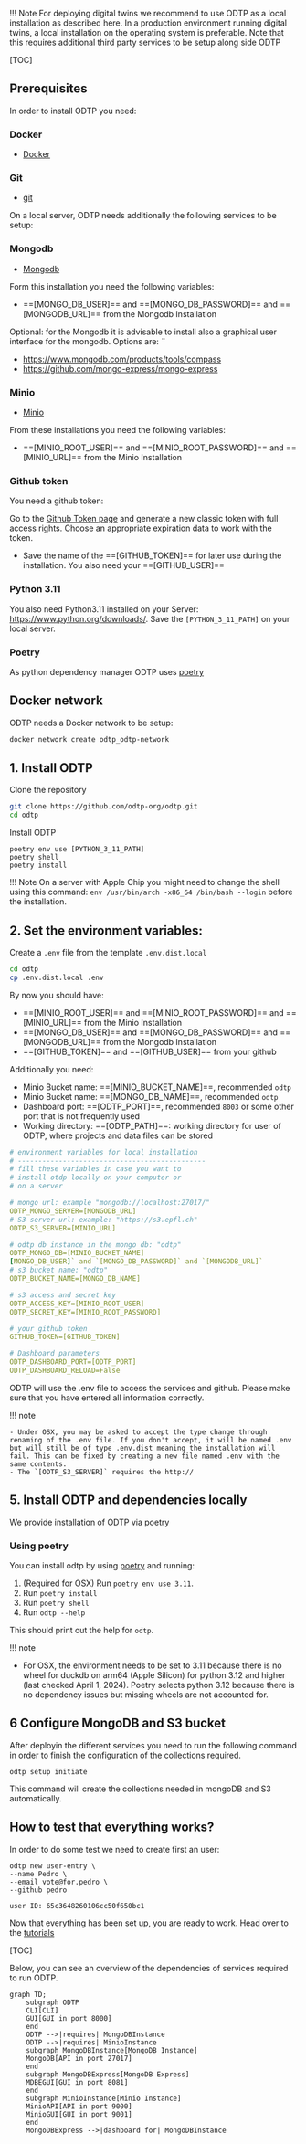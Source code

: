 !!! Note
    For deploying digital twins we recommend to use ODTP as a local installation as described here. In a production environment running digital twins, a local installation on the operating system is preferable. Note that this requires additional third party services to be setup along side ODTP

[TOC]

## Prerequisites

In order to install ODTP you need: 

### Docker

- [Docker](https://www.docker.com/)

### Git 

- [git](https://git-scm.com/)

On a local server, ODTP needs additionally the following services to be setup:

### Mongodb

- [Mongodb](https://www.mongodb.com/docs/manual/installation/)

Form this installation you need the following variables:

- ==[MONGO_DB_USER]== and ==[MONGO_DB_PASSWORD]== and ==[MONGODB_URL]== from the Mongodb Installation

Optional: for the Mongodb it is advisable to install also a graphical user interface for the mongodb. Options are: ¨

- https://www.mongodb.com/products/tools/compass
- https://github.com/mongo-express/mongo-express

### Minio

- [Minio](https://min.io/docs/minio/linux/operations/installation.html)

From these installations you need the following variables:

- ==[MINIO_ROOT_USER]== and ==[MINIO_ROOT_PASSWORD]== and ==[MINIO_URL]== from the Minio Installation

### Github token

You need a github token: 

Go to the [Github Token page](https://github.com/settings/tokens) and generate a new classic token with full access rights.
Choose an appropriate expiration data to work with the token.

- Save the name of the ==[GITHUB_TOKEN]== for later use during the installation. You also need your ==[GITHUB_USER]==

### Python 3.11

You also need Python3.11 installed on your Server: https://www.python.org/downloads/. Save the `[PYTHON_3_11_PATH]` on your local server.

### Poetry

As  python dependency manager ODTP uses [poetry](https://python-poetry.org/docs/#installation)

## Docker network

ODTP needs a Docker network to be setup:

```bash
docker network create odtp_odtp-network 
```

## 1. Install ODTP

Clone the repository
 
```bash
git clone https://github.com/odtp-org/odtp.git
cd odtp
```

Install ODTP

```
poetry env use [PYTHON_3_11_PATH]
poetry shell
poetry install
```

!!! Note
    On a server with Apple Chip you might need to change the shell using this command: `env /usr/bin/arch -x86_64 /bin/bash --login` before the installation.


## 2. Set the environment variables: 

Create a `.env` file from the template `.env.dist.local`

```bash
cd odtp
cp .env.dist.local .env
```

By now you should have:

- ==[MINIO_ROOT_USER]== and ==[MINIO_ROOT_PASSWORD]== and ==[MINIO_URL]== from the Minio Installation
- ==[MONGO_DB_USER]== and ==[MONGO_DB_PASSWORD]== and ==[MONGODB_URL]== from the Mongodb Installation
- ==[GITHUB_TOKEN]== and ==[GITHUB_USER]== from your github

Additionally you need:

- Minio Bucket name: ==[MINIO_BUCKET_NAME]==, recommended `odtp`
- Minio Bucket name: ==[MONGO_DB_NAME]==, recommended `odtp`
- Dashboard port: ==[ODTP_PORT]==, recommended `8003` or some other port that is not frequently used
- Working directory: ==[ODTP_PATH]==: working directory for user of ODTP, where projects and data files can be stored


```yaml
# environment variables for local installation
# ----------------------------------------------
# fill these variables in case you want to 
# install otdp locally on your computer or 
# on a server

# mongo url: example "mongodb://localhost:27017/"
ODTP_MONGO_SERVER=[MONGODB_URL]
# S3 server url: example: "https://s3.epfl.ch"
ODTP_S3_SERVER=[MINIO_URL]

# odtp db instance in the mongo db: "odtp"
ODTP_MONGO_DB=[MINIO_BUCKET_NAME]
[MONGO_DB_USER]` and `[MONGO_DB_PASSWORD]` and `[MONGODB_URL]`
# s3 bucket name: "odtp" 
ODTP_BUCKET_NAME=[MONGO_DB_NAME]

# s3 access and secret key
ODTP_ACCESS_KEY=[MINIO_ROOT_USER]     
ODTP_SECRET_KEY=[MINIO_ROOT_PASSWORD]

# your github token
GITHUB_TOKEN=[GITHUB_TOKEN]

# Dashboard parameters
ODTP_DASHBOARD_PORT=[ODTP_PORT]
ODTP_DASHBOARD_RELOAD=False


```


ODTP will use the .env file to access the services and github. Please make sure that you have entered all information correctly.

!!! note

    - Under OSX, you may be asked to accept the type change through renaming of the .env file. If you don't accept, it will be named .env but will still be of type .env.dist meaning the installation will fail. This can be fixed by creating a new file named .env with the same contents.
    - The `[ODTP_S3_SERVER]` requires the http:// 


## 5. Install ODTP and dependencies locally

We provide installation of ODTP via poetry

### Using poetry

You can install odtp by using [poetry](https://python-poetry.org/) and running: 

1. (Required for OSX) Run `poetry env use 3.11`. 
2. Run `poetry install`
3. Run `poetry shell`
4. Run `odtp --help`

This should print out the help for `odtp`.

!!! note

- For OSX, the environment needs to be set to 3.11 because there is no wheel for duckdb on arm64 (Apple Silicon) for python 3.12 and higher (last checked April 1, 2024). Poetry selects python 3.12 because there is no dependency issues but missing wheels are not accounted for.

## 6 Configure MongoDB and S3 bucket

After deployin the different services you need to run the following command in order to finish the configuration of the collections required. 

```
odtp setup initiate 
```

This command will create the collections needed in mongoDB and S3 automatically. 

## How to test that everything works? 

In order to do some test we need to create first an user: 


```
odtp new user-entry \
--name Pedro \
--email vote@for.pedro \
--github pedro
```

```
user ID: 65c3648260106cc50f650bc1
```

Now that everything has been set up, you are ready to work. Head over to the [tutorials](../tutorials/getting-started.md) 


[TOC]

Below, you can see an overview of the dependencies of services required to run ODTP. 

``` mermaid
graph TD;
    subgraph ODTP
    CLI[CLI]
    GUI[GUI in port 8000]
    end
    ODTP -->|requires| MongoDBInstance
    ODTP -->|requires| MinioInstance
    subgraph MongoDBInstance[MongoDB Instance]
    MongoDB[API in port 27017]
    end
    subgraph MongoDBExpress[MongoDB Express]
    MDBEGUI[GUI in port 8081]
    end
    subgraph MinioInstance[Minio Instance]
    MinioAPI[API in port 9000]
    MinioGUI[GUI in port 9001]
    end
    MongoDBExpress -->|dashboard for| MongoDBInstance
``` 